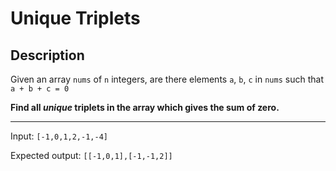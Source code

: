 # Unique Triplets

## Description

Given an array `nums` of `n` integers, are there elements `a`, `b`, `c` in `nums` such that `a + b + c = 0`

**Find all *unique* triplets in the array which gives the sum of zero.**

---

Input: `[-1,0,1,2,-1,-4]`

Expected output: `[[-1,0,1],[-1,-1,2]]`